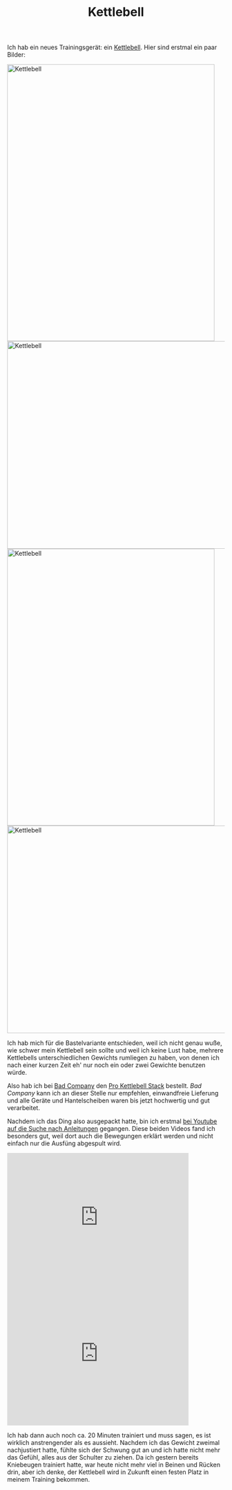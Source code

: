 ﻿---
layout: post
title: Kettlebell
---
Ich hab ein neues Trainingsgerät: ein [Kettlebell][0]. Hier sind erstmal ein paar Bilder:

<a href="http://www.flickr.com/photos/cringe/6431349825/" title="Kettlebell by cringe, on Flickr"><img src="http://farm8.staticflickr.com/7020/6431349825_d5b1e462f5_z.jpg" width="480" height="640" alt="Kettlebell"></a>
<a href="http://www.flickr.com/photos/cringe/6431345897/" title="Kettlebell by cringe, on Flickr"><img src="http://farm8.staticflickr.com/7028/6431345897_32353e682c_z.jpg" width="640" height="480" alt="Kettlebell"></a>
<a href="http://www.flickr.com/photos/cringe/6431341917/" title="Kettlebell by cringe, on Flickr"><img src="http://farm8.staticflickr.com/7018/6431341917_e9c6636f33_z.jpg" width="480" height="640" alt="Kettlebell"></a>
<a href="http://www.flickr.com/photos/cringe/6431338545/" title="Kettlebell by cringe, on Flickr"><img src="http://farm7.staticflickr.com/6222/6431338545_ddfd74009e_z.jpg" width="640" height="480" alt="Kettlebell"></a>

Ich hab mich für die Bastelvariante entschieden, weil ich nicht genau wuße, wie schwer mein Kettlebell sein sollte und weil ich keine Lust habe, mehrere Kettlebells unterschiedlichen Gewichts rumliegen zu haben, von denen ich nach einer kurzen Zeit eh' nur noch ein oder zwei Gewichte benutzen würde.

Also hab ich bei [Bad Company][1] den [Pro Kettlebell Stack][2] bestellt. *Bad Company* kann ich an dieser Stelle nur empfehlen, einwandfreie Lieferung und alle Geräte und Hantelscheiben waren bis jetzt hochwertig und gut verarbeitet.

Nachdem ich das Ding also ausgepackt hatte, bin ich erstmal [bei Youtube auf die Suche nach Anleitungen][3] gegangen. Diese beiden Videos fand ich besonders gut, weil dort auch die Bewegungen erklärt werden und nicht einfach nur die Ausfüng abgespult wird.

<iframe width="420" height="315" src="http://www.youtube.com/embed/emdIuL7LVLE" frameborder="0" allowfullscreen></iframe>

<iframe width="420" height="315" src="http://www.youtube.com/embed/Lw7RPbbHCJY" frameborder="0" allowfullscreen></iframe>

Ich hab dann auch noch ca. 20 Minuten trainiert und muss sagen, es ist wirklich anstrengender als es aussieht. Nachdem ich das Gewicht zweimal nachjustiert hatte, fühlte sich der Schwung gut an und ich hatte nicht mehr das Gefühl, alles aus der Schulter zu ziehen. Da ich gestern bereits Kniebeugen trainiert hatte, war heute nicht mehr viel in Beinen und Rücken drin, aber ich denke, der Kettlebell wird in Zukunft einen festen Platz in meinem Training bekommen.



[0]: http://de.wikipedia.org/wiki/Kugelhantel
[1]: http://www.badcompany.biz/xt/
[2]: http://www.badcompany.biz/xt/product_info.php?info=p1242_Pro-Kettlebell-Stack-It-Kettlebells-Kugelhantel-Big.html
[3]: http://www.youtube.com/results?search_query=kettlebell+beginner